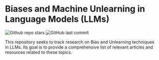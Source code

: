# Biases and Machine Unlearning in Language Models (LLMs)

![Github repo stars](https://img.shields.io/github/stars/fabianumfalco/llm-bias-unlearning)
![GitHub last commit](https://img.shields.io/github/last-commit/fabianumfalco/llm-bias-unlearning)

This repository seeks to track research on Bias and Unlearning techniques in LLMs. Its goal is to provide a comprehensive list of relevant articles and resources related to these topics.

